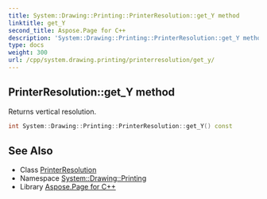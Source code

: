 ```yaml
---
title: System::Drawing::Printing::PrinterResolution::get_Y method
linktitle: get_Y
second_title: Aspose.Page for C++
description: 'System::Drawing::Printing::PrinterResolution::get_Y method. Returns vertical resolution in C++.'
type: docs
weight: 300
url: /cpp/system.drawing.printing/printerresolution/get_y/
---
```

## PrinterResolution::get_Y method


Returns vertical resolution.

```cpp
int System::Drawing::Printing::PrinterResolution::get_Y() const
```

## See Also

* Class [PrinterResolution](../)
* Namespace [System::Drawing::Printing](../../)
* Library [Aspose.Page for C++](../../../)
